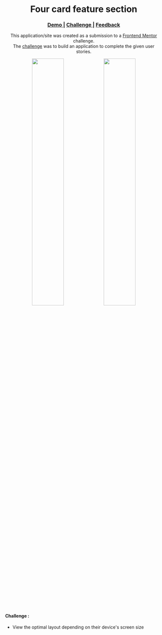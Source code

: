 <h1 align="center">Four card feature section</h1>

<div align="center">
  <h3>
    <a href="https://four-card-feature-section.web.app">
      Demo
    </a>
    <span> | </span>
    <a href="https://www.frontendmentor.io/challenges/four-card-feature-section-weK1eFYK">
      Challenge
    </a>
    <span> | </span>
    <a href="mailto: pangestu.ncp@gmail.com">
      Feedback
    </a>
  </h3>
</div>
<p align="center">This application/site was created as a submission to a <a href="https://www.frontendmentor.io/">Frontend Mentor</a> challenge.<br/> The <a href="https://www.frontendmentor.io/challenges/four-card-feature-section-weK1eFYK">challenge</a> was to build an application to complete the given user stories.</p>

<div align="center" width="100%">
  <img src="https://res.cloudinary.com/dz209s6jk/image/upload/q_auto:good,w_900/Challenges/wbsdema37uawkvkp9lab.jpg" width="45%">
  <img src="https://res.cloudinary.com/dz209s6jk/image/upload/q_auto:good,w_900/Challenges/jk5jh9vpiutsjd7rfzga.jpg" width="45%">
</div>



#### Challenge :
- View the optimal layout depending on their device's screen size
